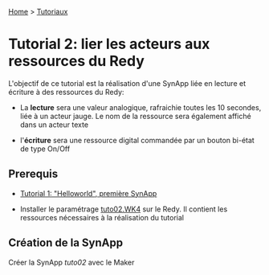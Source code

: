 [Home](/sitemap.md) > [Tutoriaux](/tutos/index.md)

# Tutorial 2: lier les acteurs aux ressources du Redy

L'objectif de ce tutorial est la réalisation d'une SynApp liée en lecture et écriture à des ressources du Redy:

* La **lecture** sera une valeur analogique, rafraichie toutes les 10 secondes, liée à un acteur jauge. Le nom de la ressource sera également affiché dans un acteur texte

* l'**écriture** sera une ressource digital commandée par un bouton bi-état de type On/Off

## Prerequis

* [Tutorial 1: "Helloworld", première SynApp](/tutos/tuto01/index.md)

* Installer le paramétrage [tuto02.WK4](tuto02.WK4) sur le Redy. Il contient les ressources nécessaires à la réalisation du tutorial

## Création de la SynApp

Créer la SynApp *tuto02* avec le Maker